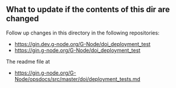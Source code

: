 ## What to update if the contents of this dir are changed

Follow up changes in this directory in the following repositories:

- https://gin.dev.g-node.org/G-Node/doi_deployment_test
- https://gin.g-node.org/G-Node/doi_deployment_test

The readme file at
- https://gin.g-node.org/G-Node/opsdocs/src/master/doi/deployment_tests.md
